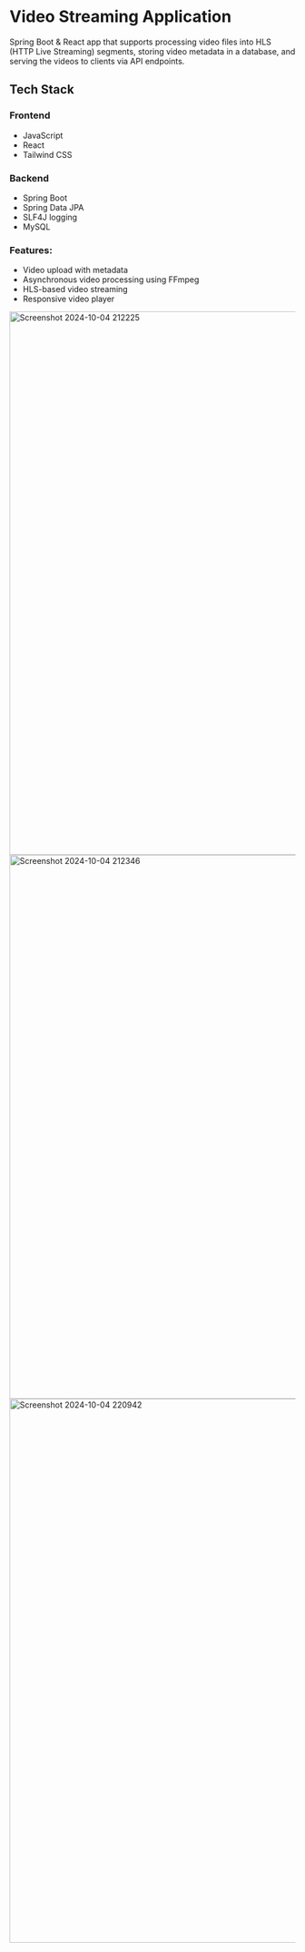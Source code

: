 # Video Streaming Application
Spring Boot & React app that supports processing video files into HLS (HTTP Live Streaming) segments, storing video metadata in a database, and serving the videos to clients via API endpoints.

## Tech Stack

### Frontend
- JavaScript 
- React
- Tailwind CSS

### Backend
- Spring Boot
- Spring Data JPA
- SLF4J logging
- MySQL

### Features:
- Video upload with metadata
- Asynchronous video processing using FFmpeg
- HLS-based video streaming
- Responsive video player

<img width="958" alt="Screenshot 2024-10-04 212225" src="https://github.com/user-attachments/assets/6d454f9a-10de-45fc-a345-ecd639a540a6">



<img width="959" alt="Screenshot 2024-10-04 212346" src="https://github.com/user-attachments/assets/9083ce1f-95cc-4399-91a9-f59bacb3034b">



<img width="959" alt="Screenshot 2024-10-04 220942" src="https://github.com/user-attachments/assets/022b0067-8dfe-431c-857d-63e2fe533a65">

